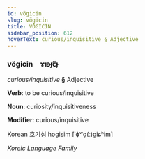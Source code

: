 ```yaml
---
id: vögicin
slug: vögicin
title: VÖGİCİN
sidebar_position: 612
hoverText: curious/inquisitive § Adjective
---
```


### vögicin&emsp;<span kind="abugida">ɤıꜿɟꞇ̃ɟ</span>

*curious/inquisitive* **§** Adjective

**Verb**: to be curious/inquisitive

**Noun**: curiosity/inquisitiveness

**Modifier**: curious/inquisitive

Korean 호기심 hogisim [ˈɸʷo̞(ː)ɡiɕʰim]

*Koreic Language Family*